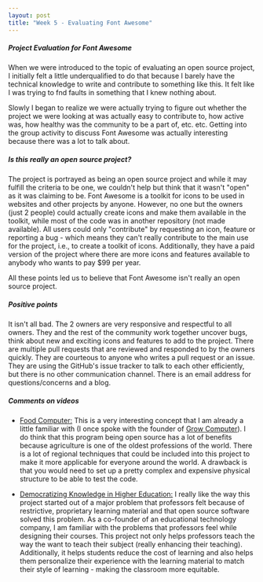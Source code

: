 ```yaml
---
layout: post
title: "Week 5 - Evaluating Font Awesome"
---
```


##### Project Evaluation for Font Awesome

When we were introduced to the topic of evaluating an open source project, I initially felt a little underqualified to do that because I barely have the technical knowledge to write and contribute to something like this. It felt like I was trying to fnd faults in something that I knew nothing about. 
<!--more-->


Slowly I began to realize we were actually trying to figure out whether the project we were looking at was actually easy to contribute to, how active was, how healthy was the community to be a part of, etc. etc. Getting into the group activity to discuss Font Awesome was actually interesting because there was a lot to talk about. 


##### Is this really an open source project?

The project is portrayed as being an open source project and while it may fulfill the criteria to be one, we couldn't help but think that it wasn't "open" as it was claiming to be. Font Awesome is a toolkit for icons to be used in websites and other projects by anyone. However, no one but the owners (just 2 people) could actually create icons and make them available in the toolkit, while most of the code was in another repository (not made available). All users could only "contribute" by requesting an icon, feature or reporting a bug - which means they can't really contribute to the main use for the project, i.e., to create a toolkit of icons. Additionally, they have a paid version of the project where there are more icons and features available to anybody who wants to pay $99 per year. 

All these points led us to believe that Font Awesome isn't really an open source project. 


##### Positive points

It isn't all bad. The 2 owners are very responsive and respectful to all owners. They and the rest of the community work together uncover bugs, think about new and exciting icons and features to add to the project. There are multiple pull requests that are reviewed and responded to by the owners quickly. They are courteous to anyone who writes a pull request or an issue. They are using the GitHub's issue tracker to talk to each other efficiently, but there is no other communication channel. There is an email address for questions/concerns and a blog. 


##### Comments on videos

* [Food Computer:](https://www.redhat.com/en/open-source-stories/farming-for-the-future/food-computer) This is a very interesting concept that I am already a little familiar with (I once spoke with the founder of [Grow Computer](https://www.growcomputer.io/)). I do think that this program being open source has a lot of benefits because agriculture is one of the oldest professions of the world. There is a lot of regional techniques that could be included into this project to make it more applicable for everyone around the world. A drawback is that you would need to set up a pretty complex and expensive physical structure to be able to test the code.  

* [Democratizing Knowledge in Higher Education:](https://www.redhat.com/en/open-source-stories/live-talk-democratizing-knowledge) I really like the way this project started out of a major problem that professors felt because of restrictive, proprietary learning material and that open source software solved this problem. As a co-founder of an educational technology company, I am familiar with the problems that professors feel while designing their courses. This project not only helps professors teach the way the want to teach their subject (really enhancing their teaching). Additionally, it helps students reduce the cost of learning and also helps them personalize their experience with the learning material to match their style of learning - making the classroom more equitable. 



